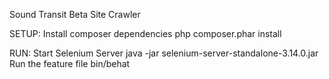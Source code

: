 Sound Transit Beta Site Crawler

SETUP:
Install composer dependencies
    php composer.phar install

RUN:
Start Selenium Server
    java -jar selenium-server-standalone-3.14.0.jar
Run the feature file
    bin/behat
